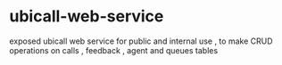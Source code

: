 # ubicall-web-service
exposed ubicall web service for public and internal use , to make CRUD operations on calls , feedback , agent and queues tables
